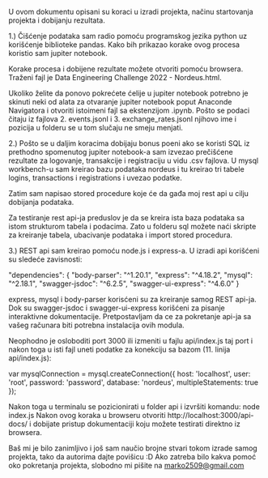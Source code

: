 U ovom dokumentu opisani su koraci u izradi projekta, načinu startovanja projekta i dobijanju rezultata.

1.) Čišćenje podataka sam radio pomoću programskog jezika python uz korišćenje biblioteke pandas.
Kako bih prikazao korake ovog procesa koristio sam jupiter notebook. 

Korake procesa i dobijene rezultate možete otvoriti pomoću browsera. Traženi fajl je Data Engineering Challenge 2022 - Nordeus.html.

Ukoliko želite da ponovo pokrećete ćelije u jupiter notebook potrebno je skinuti neki od alata za otvaranje jupiter notebook poput 
Anaconde Navigatora i otvoriti istoimeni fajl sa ekstenzijom .ipynb. Pošto se podaci čitaju iz fajlova 2. events.jsonl 
i 3. exchange_rates.jsonl njihovo ime i pozicija u folderu se u tom slučaju ne smeju menjati.

2.) Pošto se u daljim koracima dobijaju bonus poeni ako se koristi SQL iz prethodno spomenutog jupiter notebook-a sam izvezao prečišćene
rezultate za logovanje, transakcije i registraciju u vidu .csv fajlova.
U mysql workbench-u sam kreirao bazu podataka nordeus i tu kreirao tri tabele logins, transactions i registrations i uvezao podatke.

Zatim sam napisao stored procedure koje će da gađa moj rest api u cilju dobijanja podataka.

Za testiranje rest api-ja preduslov je da se kreira ista baza podataka sa istom strukturom tabela i podacima.
Zato u folderu sql možete naći skripte za kreiranje tabela, ubacivanje podataka i import stored procedura.

3.) REST api sam kreirao pomoću node.js i express-a. U izradi api korišćeni su sledeće zavisnosti:

  "dependencies": {
    "body-parser": "^1.20.1",
    "express": "^4.18.2",
    "mysql": "^2.18.1",
    "swagger-jsdoc": "^6.2.5",
    "swagger-ui-express": "^4.6.0"
  } 

express, mysql i body-parser korisćeni su za kreiranje samog REST api-ja. Dok su swagger-jsdoc i swagger-ui-express
korišćeni za pisanje interaktivne dokumentacije. 
Pretpostavljam da ce za pokretanje api-ja sa vašeg računara biti potrebna instalacija ovih modula.

Neophodno je osloboditi port 3000 ili izmeniti u fajlu api/index.js taj port i nakon 
toga u isti fajl uneti podatke za konekciju sa bazom (11. linija api/index.js):

var mysqlConnection = mysql.createConnection({
    host: 'localhost',
    user: 'root',
    password: 'password',
    database: 'nordeus',
    multipleStatements: true
});

Nakon toga u terminalu se pozicionirati u folder api i izvršiti komandu: node index.js
Nakon ovog koraka u browseru otvoriti http://localhost:3000/api-docs/ i dobijate pristup dokumentaciji koju možete testirati
direktno iz browsera.

Baš mi je bilo zanimljivo i još sam naučio brojne stvari tokom izrade samog projekta, tako da autorima dajte povišicu :D
Ako zatreba bilo kakva pomoć oko pokretanja projekta, slobodno mi pišite na marko2509@gmail.com